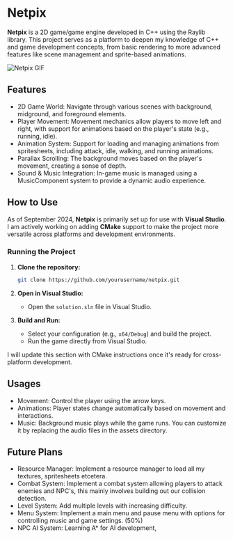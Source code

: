 # Netpix
**Netpix** is a 2D game/game engine developed in C++ using the Raylib library. This project serves as a platform to deepen my knowledge of C++ and game development concepts, from basic rendering to more advanced features like scene management and sprite-based animations.

![Netpix GIF](https://github.com/user-attachments/assets/e50ea0d8-ccb9-4c72-8457-ffca2661c064)

## Features

- 2D Game World: Navigate through various scenes with background, midground, and foreground elements.
- Player Movement: Movement mechanics allow players to move left and right, with support for animations based on the player's state (e.g., running, idle).
- Animation System: Support for loading and managing animations from spritesheets, including attack, idle, walking, and running animations.
- Parallax Scrolling: The background moves based on the player's movement, creating a sense of depth.
- Sound & Music Integration: In-game music is managed using a MusicComponent system to provide a dynamic audio experience.

## How to Use

As of September 2024, **Netpix** is primarily set up for use with **Visual Studio**. I am actively working on adding **CMake** support to make the project more versatile across platforms and development environments.

### Running the Project

1. **Clone the repository:**
   ```bash
   git clone https://github.com/yourusername/netpix.git
   ```

2. **Open in Visual Studio:**
   * Open the `solution.sln` file in Visual Studio.

3. **Build and Run:**
   * Select your configuration (e.g., `x64/Debug`) and build the project.
   * Run the game directly from Visual Studio.

I will update this section with CMake instructions once it's ready for cross-platform development.

## Usages
- Movement: Control the player using the arrow keys.
- Animations: Player states change automatically based on movement and interactions.
- Music: Background music plays while the game runs. You can customize it by replacing the audio files in the assets directory.

## Future Plans
- Resource Manager: Implement a resource manager to load all my textures, spritesheets etcetera.
- Combat System: Implement a combat system allowing players to attack enemies and NPC's, this mainly involves building out our collision detection.
- Level System: Add multiple levels with increasing difficulty.
- Menu System: Implement a main menu and pause menu with options for controlling music and game settings. (50%)
- NPC AI System: Learning A* for AI development,
